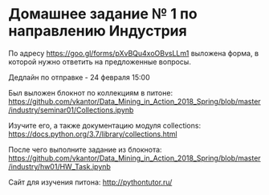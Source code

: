 # Домашнее задание № 1 по направлению Индустрия


По адресу https://goo.gl/forms/pXvBQu4xoOBvsLLm1 выложена форма, в которой нужно ответить на предложенные вопросы.


Дедлайн по отправке - 24 февраля 15:00


Был выложен блокнот по коллекциям в питоне: https://github.com/vkantor/Data_Mining_in_Action_2018_Spring/blob/master/industry/seminar01/Collections.ipynb


Изучите его, а также документацию модуля collections: https://docs.python.org/3.7/library/collections.html


После чего выполните задание из блокнота: https://github.com/vkantor/Data_Mining_in_Action_2018_Spring/blob/master/industry/hw01/HW_Task.ipynb


Сайт для изучения питона: http://pythontutor.ru/
